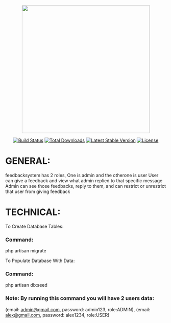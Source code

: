 <p align="center"><a href="https://laravel.com" target="_blank"><img src="https://raw.githubusercontent.com/laravel/art/master/logo-lockup/5%20SVG/2%20CMYK/1%20Full%20Color/laravel-logolockup-cmyk-red.svg" width="400"></a></p>

<p align="center">
<a href="https://travis-ci.org/laravel/framework"><img src="https://travis-ci.org/laravel/framework.svg" alt="Build Status"></a>
<a href="https://packagist.org/packages/laravel/framework"><img src="https://img.shields.io/packagist/dt/laravel/framework" alt="Total Downloads"></a>
<a href="https://packagist.org/packages/laravel/framework"><img src="https://img.shields.io/packagist/v/laravel/framework" alt="Latest Stable Version"></a>
<a href="https://packagist.org/packages/laravel/framework"><img src="https://img.shields.io/packagist/l/laravel/framework" alt="License"></a>
</p>

# GENERAL:
 feedbacksystem has 2 roles, One is admin and the otherone is user
 User can give a feedback and view what admin replied to that specific message
 Admin can see those feedbacks, reply to them, and can restrict or unrestrict that user from giving feedback

# TECHNICAL:
 To Create Database Tables:
### Command: 
 php artisan migrate

 To Populate Database With Data:
### Command: 
 php artisan db:seed

### Note: By running this command you will have 2 users data:

 (email: admin@gmail.com, password: admin123, role:ADMIN), 
 (email: alex@gmail.com, password: alex1234, role:USER)


